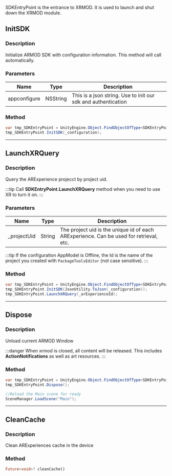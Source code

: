 SDKEntryPoint is the entrance to XRMOD. It is used to launch and shut down the XRMOD module.

## InitSDK
### Description

Initialize ARMOD SDK with configuration information. This method will call  automatically.

### Parameters
|Name|Type|Description|
|---|---|---|
|appconfigure|NSString|This is a json string. Use to init our sdk and authentication|

### Method
```cs
var tmp_SDKEntryPoint = UnityEngine.Object.FindObjectOfType<SDKEntryPoint>();
tmp_SDKEntryPoint.InitSDK(_configuration);
```

---

## LaunchXRQuery

### Description

Query the ARExperience projecct by project uid.

:::tip
Call **SDKEntryPoint.LaunchXRQuery** method when you need to use XR to turn it on.
:::

### Parameters

| Name         | Type   | Description                                                                            |
| ------------ | ------ | -------------------------------------------------------------------------------------- |
| \_projectUid | String | The project uid is the unique id of each ARExperience. Can be used for retrieval, etc. |

:::tip
If the configuration AppModel is Offline, the Id is the name of the project you created with `PackageToolsEditor` (not case sensitive).
:::

### Method

```cs
var tmp_SDKEntryPoint = UnityEngine.Object.FindObjectOfType<SDKEntryPoint>();
tmp_SDKEntryPoint.InitSDK(JsonUtility.ToJson(_configuration));
tmp_SDKEntryPoint.LaunchXRQuery(_arExperienceId);
```

---

## Dispose

### Description

Unload current ARMOD Window

:::danger
When xrmod is closed, all content will be released. This includes **ActionNotifications** as well as art resources.
:::


### Method

```cs
var tmp_SDKEntryPoint = UnityEngine.Object.FindObjectOfType<SDKEntryPoint>();
tmp_SDKEntryPoint.Dispose();

//Reload the Main scene for ready
SceneManager.LoadScene("Main");
```

---
## CleanCache
### Description

Clean ARExperiences cache in the device

### Method

```dart
Future<void>? cleanCache()
```
